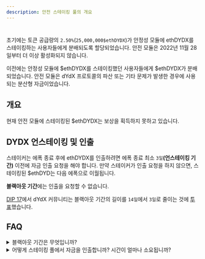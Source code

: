 ```yaml
---
description: 안전 스테이킹 풀의 개요
---
```


#

초기에는 토큰 공급량의 `2.50%`(`25,000,000$ethDYDX`)가 안정성 모듈에 ethDYDX를 스테이킹하는 사용자들에게 분배되도록 할당되었습니다. 안전 모듈은 2022년 11월 28일부터 더 이상 활성화되지 않습니다.

이전에는 안정성 모듈에 $ethDYDX를 스테이킹했던 사용자들에게 $ethDYDX가 분배되었습니다. 안전 모듈은 dYdX 프로토콜의 파산 또는 기타 문제가 발생한 경우에 사용되는 분산형 자금이었습니다.



## 개요

현재 안전 모듈에 스테이킹된 $ethDYDX는 보상을 획득하지 못하고 있습니다.



## DYDX 언스테이킹 및 인출

스테이커는 에폭 종료 후에 ethDYDX를 인출하려면 에폭 종료 최소 `3일`**(언스테이킹 기간)** 이전에 자금 인출 요청을 해야 합니다. 만약 스테이커가 인출 요청을 하지 않으면, 스테이킹된 $ethDYD는 다음 에폭으로 이월됩니다.

**블랙아웃 기간**에는 인출을 요청할 수 없습니다.

[DIP 17](https://dydx.community/dashboard/proposal/9)에서 dYdX 커뮤니티는 블랙아웃 기간의 길이를 `14일`에서 `3일`로 줄이는 것에 [투표](https://dydx.community/dashboard/proposal/7)했습니다.

## FAQ

<details>

<summary>블랙아웃 기간은 무엇입니까?</summary>

블랙아웃 기간은 사용자가 $stkDYDX의 인출을 요청할 수 없는 기간입니다. 블랙아웃 기간 동안에는 `requestWithdrawal` 기능을 호출할 수 없습니다. 처음 이 기간은 에폭의 마지막 `3일`로 구성됩니다. 28일마다 새로운 에폭이 시작됩니다. 즉, 사용자는 주어진 에폭이 종료되기 최대 `3일` 전에 다음 에폭에 대한 인출을 요청할 수 있습니다.

</details>

<details>

<summary>어떻게 스테이킹 풀에서 자금을 인출합니까? 시간이 얼마나 소요됩니까?</summary>

풀에서 자금의 가용성에 대한 예측 가능성 및 정규 케이던스를 제공하기 위해 인출에 대한 에포 일정을 수행합니다. 스테이커는 에폭 종료 최소 `3일` 전에 자금의 인출을 요청하여야 해당 에폭이 종료된 후 자금을 인출할 수 있습니다. 만약 스테이커가 인출 요청을 하지 않으면, 스테이킹된 $ethDYD는 다음 에폭으로 이월됩니다.

자금을 인출하려면, 사용자는 `` `requestWithdrawal` `` 함수를 호출하여 다음 에폭에 대한 자금 인출 요청을 할 수 있습니다. 현재 에폭 동안 사용자 자금은 스테이킹된 상태로 남으며 인출할 수 없습니다. 다음 에폭이 시작될 때 자금은 "비활성" 상태가 되어 인출할 수 있게 됩니다.

다음 에폭에서는 사용자가 `` `withdrawStake` `` 함수를 호출하여 비활성 자금을 특정 주소로 인출할 수 있습니다. 사용자는 인출하려는 비활성 자금의 액수를 선택하거나, `` `withdrawMaxStake` `` 함수를 호출하여 전체 비활성 자금을 인출할 수 있습니다. `` 'withdrawMaxStake` `` 함수는 eth\_call을 통해 최대값을 쿼리하거나 `` `withdrawStake()` ``를 호출하는 것보다 가스 효율이 낮음을 참고하세요.

안전 모듈에서 $ethDYDX를 인출하려면 다음의 절차를 따르십시오.

* [**dydx.community/dashboard/pools/safety**](https://dydx.community/dashboard/pools/safety)\*\*\*\*로 이동
* '**요청**'을 클릭하고 풀에서 인출하고자 하는 $ethDYDX의 금액을 입력하십시오.
* "**인출 요청**"을 클릭하십시오. 자금을 인출하려면 가스 수수료를 지불해야 합니다.
* 현재 에폭이 끝나기 최소 `3일` 전에 $ethDYDX 출금을 요청한 스테이커는 다음 에폭 시작 시 $ethDYDX를 출금할 수 있습니다.

</details>

